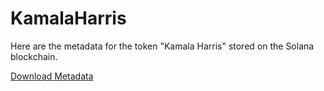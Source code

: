 # KamalaHarris
Here are the metadata for the token "Kamala Harris" stored on the Solana blockchain.

[Download Metadata]([https://kamalaharrissol.github.io/metadata.json](https://github.com/KamalaHarrisSol/KamalaHarris/blob/main/metadata.json))
